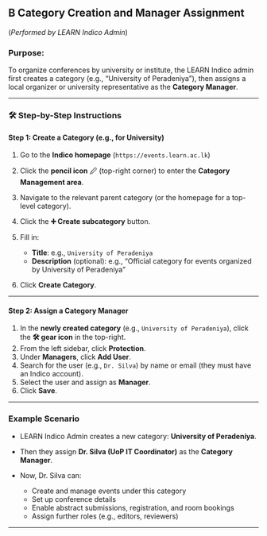 
## B Category Creation and Manager Assignment

(*Performed by LEARN Indico Admin*)

###  Purpose:

To organize conferences by university or institute, the LEARN Indico admin first creates a category (e.g., “University of Peradeniya”), then assigns a local organizer or university representative as the **Category Manager**.

---

### 🛠 Step-by-Step Instructions

#### Step 1: Create a Category (e.g., for University)

1. Go to the **Indico homepage** (`https://events.learn.ac.lk`)
2. Click the **pencil icon** 🖉 (top-right corner) to enter the **Category Management area**.
3. Navigate to the relevant parent category (or the homepage for a top-level category).
4. Click the **➕ Create subcategory** button.
5. Fill in:

   * **Title**: e.g., `University of Peradeniya`
   * **Description** (optional): e.g., “Official category for events organized by University of Peradeniya”
6. Click **Create Category**.

---

#### Step 2: Assign a Category Manager

1. In the **newly created category** (e.g., `University of Peradeniya`), click the **🛠️ gear icon** in the top-right.
2. From the left sidebar, click **Protection**.
3. Under **Managers**, click **Add User**.
4. Search for the user (e.g., `Dr. Silva`) by name or email (they must have an Indico account).
5. Select the user and assign as **Manager**.
6. Click **Save**.

---

###  Example Scenario

* LEARN Indico Admin creates a new category: **University of Peradeniya**.
* Then they assign **Dr. Silva (UoP IT Coordinator)** as the **Category Manager**.
* Now, Dr. Silva can:

  * Create and manage events under this category
  * Set up conference details
  * Enable abstract submissions, registration, and room bookings
  * Assign further roles (e.g., editors, reviewers)

---

